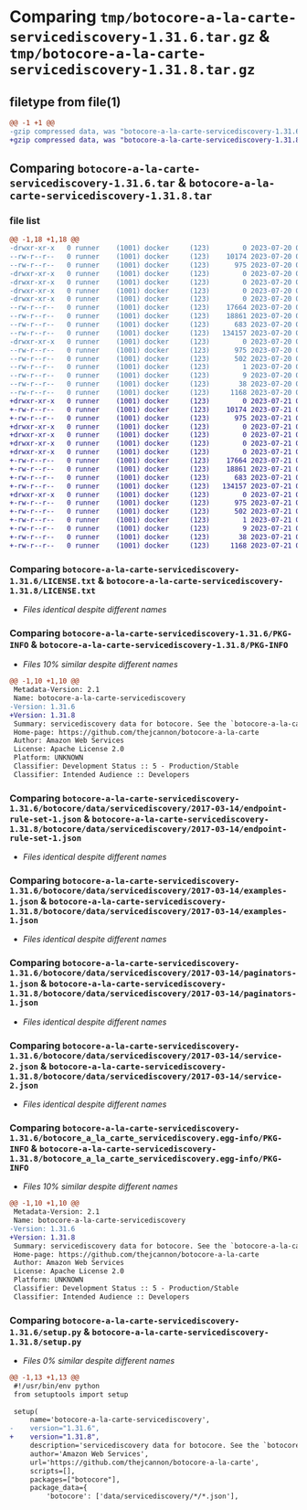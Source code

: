 # Comparing `tmp/botocore-a-la-carte-servicediscovery-1.31.6.tar.gz` & `tmp/botocore-a-la-carte-servicediscovery-1.31.8.tar.gz`

## filetype from file(1)

```diff
@@ -1 +1 @@
-gzip compressed data, was "botocore-a-la-carte-servicediscovery-1.31.6.tar", last modified: Thu Jul 20 01:20:49 2023, max compression
+gzip compressed data, was "botocore-a-la-carte-servicediscovery-1.31.8.tar", last modified: Fri Jul 21 01:21:59 2023, max compression
```

## Comparing `botocore-a-la-carte-servicediscovery-1.31.6.tar` & `botocore-a-la-carte-servicediscovery-1.31.8.tar`

### file list

```diff
@@ -1,18 +1,18 @@
-drwxr-xr-x   0 runner    (1001) docker     (123)        0 2023-07-20 01:20:49.038945 botocore-a-la-carte-servicediscovery-1.31.6/
--rw-r--r--   0 runner    (1001) docker     (123)    10174 2023-07-20 01:20:48.000000 botocore-a-la-carte-servicediscovery-1.31.6/LICENSE.txt
--rw-r--r--   0 runner    (1001) docker     (123)      975 2023-07-20 01:20:49.038945 botocore-a-la-carte-servicediscovery-1.31.6/PKG-INFO
-drwxr-xr-x   0 runner    (1001) docker     (123)        0 2023-07-20 01:20:49.038945 botocore-a-la-carte-servicediscovery-1.31.6/botocore/
-drwxr-xr-x   0 runner    (1001) docker     (123)        0 2023-07-20 01:20:49.038945 botocore-a-la-carte-servicediscovery-1.31.6/botocore/data/
-drwxr-xr-x   0 runner    (1001) docker     (123)        0 2023-07-20 01:20:49.038945 botocore-a-la-carte-servicediscovery-1.31.6/botocore/data/servicediscovery/
-drwxr-xr-x   0 runner    (1001) docker     (123)        0 2023-07-20 01:20:49.038945 botocore-a-la-carte-servicediscovery-1.31.6/botocore/data/servicediscovery/2017-03-14/
--rw-r--r--   0 runner    (1001) docker     (123)    17664 2023-07-20 01:19:55.000000 botocore-a-la-carte-servicediscovery-1.31.6/botocore/data/servicediscovery/2017-03-14/endpoint-rule-set-1.json
--rw-r--r--   0 runner    (1001) docker     (123)    18861 2023-07-20 01:19:55.000000 botocore-a-la-carte-servicediscovery-1.31.6/botocore/data/servicediscovery/2017-03-14/examples-1.json
--rw-r--r--   0 runner    (1001) docker     (123)      683 2023-07-20 01:19:55.000000 botocore-a-la-carte-servicediscovery-1.31.6/botocore/data/servicediscovery/2017-03-14/paginators-1.json
--rw-r--r--   0 runner    (1001) docker     (123)   134157 2023-07-20 01:19:55.000000 botocore-a-la-carte-servicediscovery-1.31.6/botocore/data/servicediscovery/2017-03-14/service-2.json
-drwxr-xr-x   0 runner    (1001) docker     (123)        0 2023-07-20 01:20:49.038945 botocore-a-la-carte-servicediscovery-1.31.6/botocore_a_la_carte_servicediscovery.egg-info/
--rw-r--r--   0 runner    (1001) docker     (123)      975 2023-07-20 01:20:49.000000 botocore-a-la-carte-servicediscovery-1.31.6/botocore_a_la_carte_servicediscovery.egg-info/PKG-INFO
--rw-r--r--   0 runner    (1001) docker     (123)      502 2023-07-20 01:20:49.000000 botocore-a-la-carte-servicediscovery-1.31.6/botocore_a_la_carte_servicediscovery.egg-info/SOURCES.txt
--rw-r--r--   0 runner    (1001) docker     (123)        1 2023-07-20 01:20:49.000000 botocore-a-la-carte-servicediscovery-1.31.6/botocore_a_la_carte_servicediscovery.egg-info/dependency_links.txt
--rw-r--r--   0 runner    (1001) docker     (123)        9 2023-07-20 01:20:49.000000 botocore-a-la-carte-servicediscovery-1.31.6/botocore_a_la_carte_servicediscovery.egg-info/top_level.txt
--rw-r--r--   0 runner    (1001) docker     (123)       38 2023-07-20 01:20:49.038945 botocore-a-la-carte-servicediscovery-1.31.6/setup.cfg
--rw-r--r--   0 runner    (1001) docker     (123)     1168 2023-07-20 01:20:48.000000 botocore-a-la-carte-servicediscovery-1.31.6/setup.py
+drwxr-xr-x   0 runner    (1001) docker     (123)        0 2023-07-21 01:21:59.427617 botocore-a-la-carte-servicediscovery-1.31.8/
+-rw-r--r--   0 runner    (1001) docker     (123)    10174 2023-07-21 01:21:59.000000 botocore-a-la-carte-servicediscovery-1.31.8/LICENSE.txt
+-rw-r--r--   0 runner    (1001) docker     (123)      975 2023-07-21 01:21:59.427617 botocore-a-la-carte-servicediscovery-1.31.8/PKG-INFO
+drwxr-xr-x   0 runner    (1001) docker     (123)        0 2023-07-21 01:21:59.423617 botocore-a-la-carte-servicediscovery-1.31.8/botocore/
+drwxr-xr-x   0 runner    (1001) docker     (123)        0 2023-07-21 01:21:59.423617 botocore-a-la-carte-servicediscovery-1.31.8/botocore/data/
+drwxr-xr-x   0 runner    (1001) docker     (123)        0 2023-07-21 01:21:59.423617 botocore-a-la-carte-servicediscovery-1.31.8/botocore/data/servicediscovery/
+drwxr-xr-x   0 runner    (1001) docker     (123)        0 2023-07-21 01:21:59.423617 botocore-a-la-carte-servicediscovery-1.31.8/botocore/data/servicediscovery/2017-03-14/
+-rw-r--r--   0 runner    (1001) docker     (123)    17664 2023-07-21 01:21:06.000000 botocore-a-la-carte-servicediscovery-1.31.8/botocore/data/servicediscovery/2017-03-14/endpoint-rule-set-1.json
+-rw-r--r--   0 runner    (1001) docker     (123)    18861 2023-07-21 01:21:06.000000 botocore-a-la-carte-servicediscovery-1.31.8/botocore/data/servicediscovery/2017-03-14/examples-1.json
+-rw-r--r--   0 runner    (1001) docker     (123)      683 2023-07-21 01:21:06.000000 botocore-a-la-carte-servicediscovery-1.31.8/botocore/data/servicediscovery/2017-03-14/paginators-1.json
+-rw-r--r--   0 runner    (1001) docker     (123)   134157 2023-07-21 01:21:06.000000 botocore-a-la-carte-servicediscovery-1.31.8/botocore/data/servicediscovery/2017-03-14/service-2.json
+drwxr-xr-x   0 runner    (1001) docker     (123)        0 2023-07-21 01:21:59.423617 botocore-a-la-carte-servicediscovery-1.31.8/botocore_a_la_carte_servicediscovery.egg-info/
+-rw-r--r--   0 runner    (1001) docker     (123)      975 2023-07-21 01:21:59.000000 botocore-a-la-carte-servicediscovery-1.31.8/botocore_a_la_carte_servicediscovery.egg-info/PKG-INFO
+-rw-r--r--   0 runner    (1001) docker     (123)      502 2023-07-21 01:21:59.000000 botocore-a-la-carte-servicediscovery-1.31.8/botocore_a_la_carte_servicediscovery.egg-info/SOURCES.txt
+-rw-r--r--   0 runner    (1001) docker     (123)        1 2023-07-21 01:21:59.000000 botocore-a-la-carte-servicediscovery-1.31.8/botocore_a_la_carte_servicediscovery.egg-info/dependency_links.txt
+-rw-r--r--   0 runner    (1001) docker     (123)        9 2023-07-21 01:21:59.000000 botocore-a-la-carte-servicediscovery-1.31.8/botocore_a_la_carte_servicediscovery.egg-info/top_level.txt
+-rw-r--r--   0 runner    (1001) docker     (123)       38 2023-07-21 01:21:59.427617 botocore-a-la-carte-servicediscovery-1.31.8/setup.cfg
+-rw-r--r--   0 runner    (1001) docker     (123)     1168 2023-07-21 01:21:59.000000 botocore-a-la-carte-servicediscovery-1.31.8/setup.py
```

### Comparing `botocore-a-la-carte-servicediscovery-1.31.6/LICENSE.txt` & `botocore-a-la-carte-servicediscovery-1.31.8/LICENSE.txt`

 * *Files identical despite different names*

### Comparing `botocore-a-la-carte-servicediscovery-1.31.6/PKG-INFO` & `botocore-a-la-carte-servicediscovery-1.31.8/PKG-INFO`

 * *Files 10% similar despite different names*

```diff
@@ -1,10 +1,10 @@
 Metadata-Version: 2.1
 Name: botocore-a-la-carte-servicediscovery
-Version: 1.31.6
+Version: 1.31.8
 Summary: servicediscovery data for botocore. See the `botocore-a-la-carte` package for more info.
 Home-page: https://github.com/thejcannon/botocore-a-la-carte
 Author: Amazon Web Services
 License: Apache License 2.0
 Platform: UNKNOWN
 Classifier: Development Status :: 5 - Production/Stable
 Classifier: Intended Audience :: Developers
```

### Comparing `botocore-a-la-carte-servicediscovery-1.31.6/botocore/data/servicediscovery/2017-03-14/endpoint-rule-set-1.json` & `botocore-a-la-carte-servicediscovery-1.31.8/botocore/data/servicediscovery/2017-03-14/endpoint-rule-set-1.json`

 * *Files identical despite different names*

### Comparing `botocore-a-la-carte-servicediscovery-1.31.6/botocore/data/servicediscovery/2017-03-14/examples-1.json` & `botocore-a-la-carte-servicediscovery-1.31.8/botocore/data/servicediscovery/2017-03-14/examples-1.json`

 * *Files identical despite different names*

### Comparing `botocore-a-la-carte-servicediscovery-1.31.6/botocore/data/servicediscovery/2017-03-14/paginators-1.json` & `botocore-a-la-carte-servicediscovery-1.31.8/botocore/data/servicediscovery/2017-03-14/paginators-1.json`

 * *Files identical despite different names*

### Comparing `botocore-a-la-carte-servicediscovery-1.31.6/botocore/data/servicediscovery/2017-03-14/service-2.json` & `botocore-a-la-carte-servicediscovery-1.31.8/botocore/data/servicediscovery/2017-03-14/service-2.json`

 * *Files identical despite different names*

### Comparing `botocore-a-la-carte-servicediscovery-1.31.6/botocore_a_la_carte_servicediscovery.egg-info/PKG-INFO` & `botocore-a-la-carte-servicediscovery-1.31.8/botocore_a_la_carte_servicediscovery.egg-info/PKG-INFO`

 * *Files 10% similar despite different names*

```diff
@@ -1,10 +1,10 @@
 Metadata-Version: 2.1
 Name: botocore-a-la-carte-servicediscovery
-Version: 1.31.6
+Version: 1.31.8
 Summary: servicediscovery data for botocore. See the `botocore-a-la-carte` package for more info.
 Home-page: https://github.com/thejcannon/botocore-a-la-carte
 Author: Amazon Web Services
 License: Apache License 2.0
 Platform: UNKNOWN
 Classifier: Development Status :: 5 - Production/Stable
 Classifier: Intended Audience :: Developers
```

### Comparing `botocore-a-la-carte-servicediscovery-1.31.6/setup.py` & `botocore-a-la-carte-servicediscovery-1.31.8/setup.py`

 * *Files 0% similar despite different names*

```diff
@@ -1,13 +1,13 @@
 #!/usr/bin/env python
 from setuptools import setup
 
 setup(
     name='botocore-a-la-carte-servicediscovery',
-    version="1.31.6",
+    version="1.31.8",
     description='servicediscovery data for botocore. See the `botocore-a-la-carte` package for more info.',
     author='Amazon Web Services',
     url='https://github.com/thejcannon/botocore-a-la-carte',
     scripts=[],
     packages=["botocore"],
     package_data={
         'botocore': ['data/servicediscovery/*/*.json'],
```


